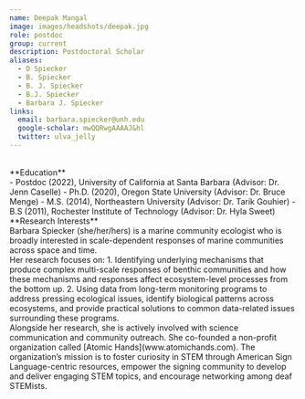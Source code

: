 ```yaml
---
name: Deepak Mangal
image: images/headshots/deepak.jpg
role: postdoc
group: current
description: Postdoctoral Scholar
aliases:
  - D Spiecker
  - B. Spiecker
  - B. J. Spiecker
  - B.J. Spiecker
  - Barbara J. Spiecker
links:
  email: barbara.spiecker@unh.edu
  google-scholar: mwQQRwgAAAAJ&hl
  twitter: ulva_jelly
---
```

<br>
**Education**
<br>
- Postdoc (2022), University of California at Santa Barbara (Advisor: Dr. Jenn Caselle)
- Ph.D. (2020), Oregon State University (Advisor: Dr. Bruce Menge)
- M.S. (2014), Northeastern University (Advisor: Dr. Tarik Gouhier)
- B.S (2011), Rochester Institute of Technology (Advisor: Dr. Hyla Sweet)
<br>
**Research Interests**
<br>
Barbara Spiecker (she/her/hers) is a marine community ecologist who is broadly interested in scale-dependent responses of marine communities across space and time. 
<br>
Her research focuses on:
1. Identifying underlying mechanisms that produce complex multi-scale responses of benthic communities and how these mechanisms and 
responses affect ecosystem-level processes from the bottom up.
2. Using data from long-term monitoring programs to address pressing ecological issues, identify biological patterns across ecosystems, and provide practical solutions to common data-related issues surrounding these programs.
<br>
Alongside her research, she is actively involved with science communication and community outreach. She co-founded a non-profit organization called 
[Atomic Hands](www.atomichands.com). The organization’s mission is to foster curiosity in STEM through American Sign Language-centric resources, 
empower the signing community to develop and deliver engaging STEM topics, and encourage networking among deaf STEMists.
